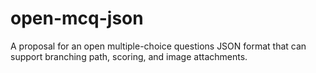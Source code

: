 # open-mcq-json
A proposal for an open multiple-choice questions JSON format that can support branching path, scoring, and image attachments.
